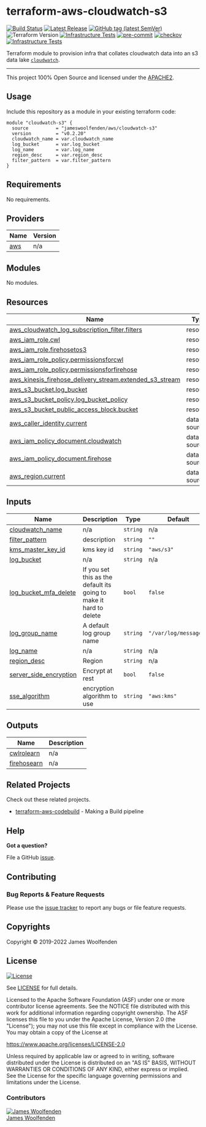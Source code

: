 # terraform-aws-cloudwatch-s3

[![Build Status](https://github.com/JamesWoolfenden/terraform-aws-cloudwatch-s3/workflows/Verify%20and%20Bump/badge.svg?branch=master)](https://github.com/JamesWoolfenden/terraform-aws-cloudwatch-s3)
[![Latest Release](https://img.shields.io/github/release/JamesWoolfenden/terraform-aws-cloudwatch-s3.svg)](https://github.com/JamesWoolfenden/terraform-aws-cloudwatch-s3/releases/latest)
[![GitHub tag (latest SemVer)](https://img.shields.io/github/tag/JamesWoolfenden/terraform-aws-cloudwatch-s3.svg?label=latest)](https://github.com/JamesWoolfenden/terraform-aws-cloudwatch-s3/releases/latest)
![Terraform Version](https://img.shields.io/badge/tf-%3E%3D0.14.0-blue.svg)
[![Infrastructure Tests](https://www.bridgecrew.cloud/badges/github/JamesWoolfenden/terraform-aws-cloudwatch-s3/cis_aws)](https://www.bridgecrew.cloud/link/badge?vcs=github&fullRepo=JamesWoolfenden%2Fterraform-aws-cloudwatch-s3&benchmark=CIS+AWS+V1.2)
[![pre-commit](https://img.shields.io/badge/pre--commit-enabled-brightgreen?logo=pre-commit&logoColor=white)](https://github.com/pre-commit/pre-commit)
[![checkov](https://img.shields.io/badge/checkov-verified-brightgreen)](https://www.checkov.io/)
[![Infrastructure Tests](https://www.bridgecrew.cloud/badges/github/jameswoolfenden/terraform-aws-cloudwatch-s3/general)](https://www.bridgecrew.cloud/link/badge?vcs=github&fullRepo=JamesWoolfenden%2Fterraform-aws-cloudwatch-s3&benchmark=INFRASTRUCTURE+SECURITY)

Terraform module to provision infra that collates cloudwatch data into an s3 data lake [`cloudwatch`](https://aws.amazon.com/cloudwatch/).

---

This project 100% Open Source and licensed under the [APACHE2](LICENSE).

## Usage

Include this repository as a module in your existing terraform code:

```hcl
module "cloudwatch-s3" {
  source          = "jameswoolfenden/aws/cloudwatch-s3"
  version         = "v0.2.20"
  cloudwatch_name = var.cloudwatch_name
  log_bucket      = var.log_bucket
  log_name        = var.log_name
  region_desc     = var.region_desc
  filter_pattern  = var.filter_pattern
}
```

<!-- BEGINNING OF PRE-COMMIT-TERRAFORM DOCS HOOK -->

## Requirements

No requirements.

## Providers

| Name                                             | Version |
| ------------------------------------------------ | ------- |
| <a name="provider_aws"></a> [aws](#provider_aws) | n/a     |

## Modules

No modules.

## Resources

| Name                                                                                                                                                                    | Type        |
| ----------------------------------------------------------------------------------------------------------------------------------------------------------------------- | ----------- |
| [aws_cloudwatch_log_subscription_filter.filters](https://registry.terraform.io/providers/hashicorp/aws/latest/docs/resources/cloudwatch_log_subscription_filter)        | resource    |
| [aws_iam_role.cwl](https://registry.terraform.io/providers/hashicorp/aws/latest/docs/resources/iam_role)                                                                | resource    |
| [aws_iam_role.firehosetos3](https://registry.terraform.io/providers/hashicorp/aws/latest/docs/resources/iam_role)                                                       | resource    |
| [aws_iam_role_policy.permissionsforcwl](https://registry.terraform.io/providers/hashicorp/aws/latest/docs/resources/iam_role_policy)                                    | resource    |
| [aws_iam_role_policy.permissionsforfirehose](https://registry.terraform.io/providers/hashicorp/aws/latest/docs/resources/iam_role_policy)                               | resource    |
| [aws_kinesis_firehose_delivery_stream.extended_s3_stream](https://registry.terraform.io/providers/hashicorp/aws/latest/docs/resources/kinesis_firehose_delivery_stream) | resource    |
| [aws_s3_bucket.log_bucket](https://registry.terraform.io/providers/hashicorp/aws/latest/docs/resources/s3_bucket)                                                       | resource    |
| [aws_s3_bucket_policy.log_bucket_policy](https://registry.terraform.io/providers/hashicorp/aws/latest/docs/resources/s3_bucket_policy)                                  | resource    |
| [aws_s3_bucket_public_access_block.bucket](https://registry.terraform.io/providers/hashicorp/aws/latest/docs/resources/s3_bucket_public_access_block)                   | resource    |
| [aws_caller_identity.current](https://registry.terraform.io/providers/hashicorp/aws/latest/docs/data-sources/caller_identity)                                           | data source |
| [aws_iam_policy_document.cloudwatch](https://registry.terraform.io/providers/hashicorp/aws/latest/docs/data-sources/iam_policy_document)                                | data source |
| [aws_iam_policy_document.firehose](https://registry.terraform.io/providers/hashicorp/aws/latest/docs/data-sources/iam_policy_document)                                  | data source |
| [aws_region.current](https://registry.terraform.io/providers/hashicorp/aws/latest/docs/data-sources/region)                                                             | data source |

## Inputs

| Name                                                                                                | Description                                                        | Type     | Default               | Required |
| --------------------------------------------------------------------------------------------------- | ------------------------------------------------------------------ | -------- | --------------------- | :------: |
| <a name="input_cloudwatch_name"></a> [cloudwatch_name](#input_cloudwatch_name)                      | n/a                                                                | `string` | n/a                   |   yes    |
| <a name="input_filter_pattern"></a> [filter_pattern](#input_filter_pattern)                         | description                                                        | `string` | `""`                  |    no    |
| <a name="input_kms_master_key_id"></a> [kms_master_key_id](#input_kms_master_key_id)                | kms key id                                                         | `string` | `"aws/s3"`            |    no    |
| <a name="input_log_bucket"></a> [log_bucket](#input_log_bucket)                                     | n/a                                                                | `string` | n/a                   |   yes    |
| <a name="input_log_bucket_mfa_delete"></a> [log_bucket_mfa_delete](#input_log_bucket_mfa_delete)    | If you set this as the default its going to make it hard to delete | `bool`   | `false`               |    no    |
| <a name="input_log_group_name"></a> [log_group_name](#input_log_group_name)                         | A default log group name                                           | `string` | `"/var/log/messages"` |    no    |
| <a name="input_log_name"></a> [log_name](#input_log_name)                                           | n/a                                                                | `string` | n/a                   |   yes    |
| <a name="input_region_desc"></a> [region_desc](#input_region_desc)                                  | Region                                                             | `string` | n/a                   |   yes    |
| <a name="input_server_side_encryption"></a> [server_side_encryption](#input_server_side_encryption) | Encrypt at rest                                                    | `bool`   | `false`               |    no    |
| <a name="input_sse_algorithm"></a> [sse_algorithm](#input_sse_algorithm)                            | encryption algorithm to use                                        | `string` | `"aws:kms"`           |    no    |

## Outputs

| Name                                                                 | Description |
| -------------------------------------------------------------------- | ----------- |
| <a name="output_cwlrolearn"></a> [cwlrolearn](#output_cwlrolearn)    | n/a         |
| <a name="output_firehosearn"></a> [firehosearn](#output_firehosearn) | n/a         |

<!-- END OF PRE-COMMIT-TERRAFORM DOCS HOOK -->

## Related Projects

Check out these related projects.

- [terraform-aws-codebuild](https://github.com/jameswoolfenden/terraform-aws-codebuild) - Making a Build pipeline

## Help

**Got a question?**

File a GitHub [issue](https://github.com/jameswoolfenden/terraform-aws-cloudwatch-s3/issues).

## Contributing

### Bug Reports & Feature Requests

Please use the [issue tracker](https://github.com/jameswoolfenden/terraform-aws-cloudwatch-s3/issues) to report any bugs or file feature requests.

## Copyrights

Copyright © 2019-2022 James Woolfenden

## License

[![License](https://img.shields.io/badge/License-Apache%202.0-blue.svg)](https://opensource.org/licenses/Apache-2.0)

See [LICENSE](LICENSE) for full details.

Licensed to the Apache Software Foundation (ASF) under one
or more contributor license agreements. See the NOTICE file
distributed with this work for additional information
regarding copyright ownership. The ASF licenses this file
to you under the Apache License, Version 2.0 (the
"License"); you may not use this file except in compliance
with the License. You may obtain a copy of the License at

<https://www.apache.org/licenses/LICENSE-2.0>

Unless required by applicable law or agreed to in writing,
software distributed under the License is distributed on an
"AS IS" BASIS, WITHOUT WARRANTIES OR CONDITIONS OF ANY
KIND, either express or implied. See the License for the
specific language governing permissions and limitations
under the License.

### Contributors

[![James Woolfenden][jameswoolfenden_avatar]][jameswoolfenden_homepage]<br/>[James Woolfenden][jameswoolfenden_homepage]

[jameswoolfenden_homepage]: https://github.com/jameswoolfenden
[jameswoolfenden_avatar]: https://github.com/jameswoolfenden.png?size=150
[github]: https://github.com/jameswoolfenden
[linkedin]: https://www.linkedin.com/in/jameswoolfenden/
[twitter]: https://twitter.com/JimWoolfenden
[share_twitter]: https://twitter.com/intent/tweet/?text=terraform-aws-cloudwatch-s3&url=https://github.com/jameswoolfenden/terraform-aws-cloudwatch-s3
[share_linkedin]: https://www.linkedin.com/shareArticle?mini=true&title=terraform-aws-cloudwatch-s3&url=https://github.com/jameswoolfenden/terraform-aws-cloudwatch-s3
[share_reddit]: https://reddit.com/submit/?url=https://github.com/jameswoolfenden/terraform-aws-cloudwatch-s3
[share_facebook]: https://facebook.com/sharer/sharer.php?u=https://github.com/jameswoolfenden/terraform-aws-cloudwatch-s3
[share_email]: mailto:?subject=terraform-aws-cloudwatch-s3&body=https://github.com/jameswoolfenden/terraform-aws-cloudwatch-s3
